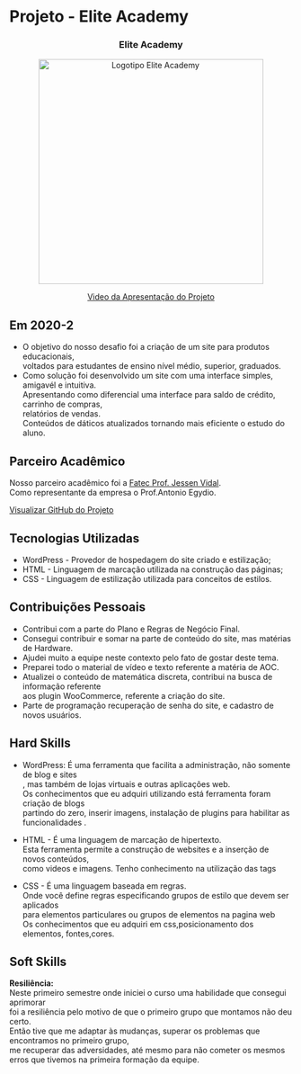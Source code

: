 # Projeto - Elite Academy

<div align=center>
 <h3>Elite Academy</h3>
  <img src="https://user-images.githubusercontent.com/111800315/192763939-29ea9044-a834-4df3-9da0-8f6eb83dadf5.gif" width=400 alt="Logotipo Elite Academy" />
 
  <a href="https://drive.google.com/file/d/171P9D6hfO-bxYBSApbL8MUAtkh-QTQEs/view?usp=sharing">Video da Apresentação do Projeto</a>
</div>

## Em 2020-2
* O objetivo do nosso desafio foi a criação de um site para produtos educacionais,<br>
voltados para estudantes de ensino nível médio, superior, graduados.<br>   
* Como solução foi desenvolvido um site com uma interface simples, amigavél e intuitiva.<br>
Apresentando como diferencial uma interface para saldo de crédito, carrinho de compras,<br>relatórios de vendas.<br> Conteúdos de dáticos atualizados tornando mais eficiente o estudo do aluno.  

## Parceiro Acadêmico
Nosso parceiro acadêmico foi a <a href="https://fatecsjc-prd.azurewebsites.net/">Fatec Prof. Jessen Vidal</a>.<br>
Como representante da empresa o Prof.Antonio Egydio.

[Visualizar GitHub do Projeto](https://github.com/Ritas2022/ProjetoIntegrador01)

## Tecnologias Utilizadas

- WordPress - Provedor de hospedagem do site criado e estilização;
- HTML - Linguagem de marcação utilizada na construção das páginas;
- CSS -  Linguagem de estilização utilizada para conceitos de estilos.

## Contribuições Pessoais
* Contribui com a parte do Plano e Regras de Negócio Final.<br>
* Consegui contribuir e somar na parte de conteúdo do site, mas matérias de Hardware.<br>
* Ajudei muito a equipe neste contexto pelo fato de gostar deste tema.<br>
* Preparei todo o material de vídeo e texto referente a matéria de AOC.<br>
* Atualizei o conteúdo de matemática discreta, contribui na busca de informação referente<br> aos plugin WooCommerce, referente a criação do site.<br>
* Parte de programação recuperação de senha do site, e cadastro de novos usuários.   

## Hard Skills
- WordPress: É uma ferramenta que facilita a administração, não somente de blog e sites<br>, mas também de lojas virtuais e outras aplicações web.<br>
Os conhecimentos que eu adquiri utilizando está ferramenta foram criação de blogs<br>
partindo do zero, inserir imagens, instalação de plugins para habilitar as funcionalidades .<br> 

- HTML - É uma linguagem de marcação de hipertexto.<br>
Esta ferramenta permite a construção de websites e a inserção de novos conteúdos,<br>
como videos e imagens.
Tenho conhecimento na utilização das tags<br>

- CSS - É uma linguagem baseada em regras.<br>
Onde você define regras especificando grupos de estilo que devem ser aplicados<br>
para elementos particulares ou grupos de elementos na pagina web<br>
Os conhecimentos que eu adquiri em css,posicionamento dos elementos, fontes,cores.

## Soft Skills

<b>Resiliência:</b> <br>
Neste primeiro semestre onde iniciei o curso uma habilidade que consegui aprimorar<br> foi a resiliência pelo motivo de que o primeiro grupo que montamos não deu certo.<br>
Então tive que me adaptar às mudanças, superar os problemas que encontramos no primeiro grupo,<br> me recuperar das adversidades, até mesmo para não cometer os mesmos erros que tivemos na primeira formação da equipe.